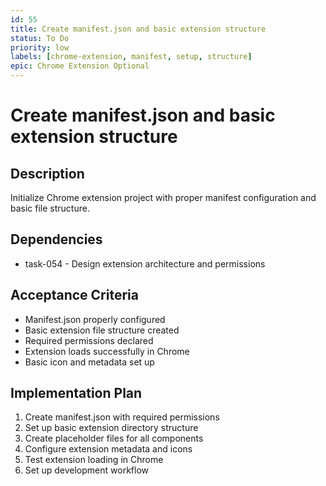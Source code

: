 ```yaml
---
id: 55
title: Create manifest.json and basic extension structure
status: To Do
priority: low
labels: [chrome-extension, manifest, setup, structure]
epic: Chrome Extension Optional
---
```


# Create manifest.json and basic extension structure

## Description
Initialize Chrome extension project with proper manifest configuration and basic file structure.

## Dependencies
- task-054 - Design extension architecture and permissions

## Acceptance Criteria
- Manifest.json properly configured
- Basic extension file structure created
- Required permissions declared
- Extension loads successfully in Chrome
- Basic icon and metadata set up

## Implementation Plan
1. Create manifest.json with required permissions
2. Set up basic extension directory structure
3. Create placeholder files for all components
4. Configure extension metadata and icons
5. Test extension loading in Chrome
6. Set up development workflow